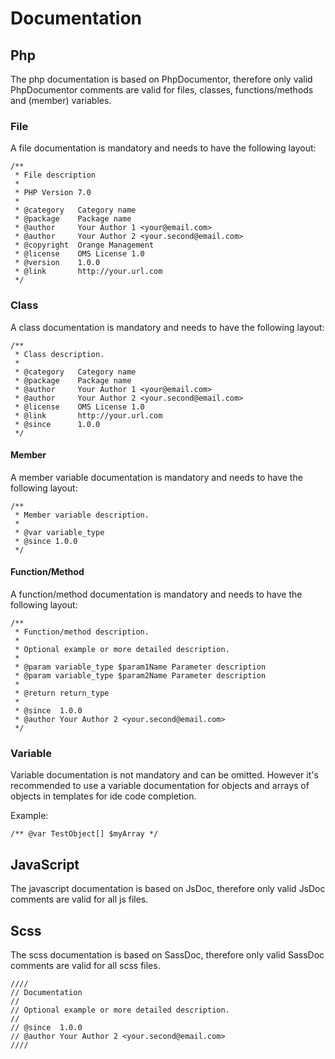 # Documentation

## Php

The php documentation is based on PhpDocumentor, therefore only valid PhpDocumentor comments are valid for files, classes, functions/methods and (member) variables.

### File

A file documentation is mandatory and needs to have the following layout:

```
/**
 * File description
 *
 * PHP Version 7.0
 *
 * @category   Category name
 * @package    Package name
 * @author     Your Author 1 <your@email.com>
 * @author     Your Author 2 <your.second@email.com>
 * @copyright  Orange Management
 * @license    OMS License 1.0
 * @version    1.0.0
 * @link       http://your.url.com
 */
```

### Class

A class documentation is mandatory and needs to have the following layout:

```
/**
 * Class description.
 *
 * @category   Category name
 * @package    Package name
 * @author     Your Author 1 <your@email.com>
 * @author     Your Author 2 <your.second@email.com>
 * @license    OMS License 1.0
 * @link       http://your.url.com
 * @since      1.0.0
 */
```

#### Member

A member variable documentation is mandatory and needs to have the following layout:

```
/**
 * Member variable description.
 *
 * @var variable_type
 * @since 1.0.0
 */
```

#### Function/Method

A function/method documentation is mandatory and needs to have the following layout:

```
/**
 * Function/method description.
 *
 * Optional example or more detailed description.
 *
 * @param variable_type $param1Name Parameter description
 * @param variable_type $param2Name Parameter description
 *
 * @return return_type
 *
 * @since  1.0.0
 * @author Your Author 2 <your.second@email.com>
 */
```

### Variable

Variable documentation is not mandatory and can be omitted. However it's recommended to use a variable documentation for objects and arrays of objects in templates for ide code completion.

Example:

```
/** @var TestObject[] $myArray */
```

## JavaScript

The javascript documentation is based on JsDoc, therefore only valid JsDoc comments are valid for all js files.

## Scss

The scss documentation is based on SassDoc, therefore only valid SassDoc comments are valid for all scss files.

```
////
// Documentation
// 
// Optional example or more detailed description.
// 
// @since  1.0.0
// @author Your Author 2 <your.second@email.com>
////
```